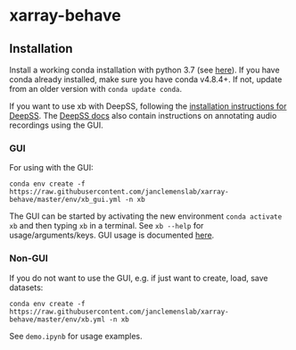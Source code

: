 # xarray-behave

## Installation
Install a working conda installation with python 3.7 (see [here](https://docs.conda.io/en/latest/miniconda.html)). If you have conda already installed, make sure you have conda v4.8.4+. If not, update from an older version with `conda update conda`.

If you want to use xb with DeepSS, following the [installation instructions for DeepSS](https://janclemenslab.org/deepss/install.html).
The [DeepSS docs](https://janclemenslab.org/deepss) also contain instructions on annotating audio recordings using the GUI.

### GUI
For using with the GUI:
```shell
conda env create -f https://raw.githubusercontent.com/janclemenslab/xarray-behave/master/env/xb_gui.yml -n xb
```
The GUI can be started by activating the new environment `conda activate xb` and then typing `xb` in a terminal. See `xb --help` for usage/arguments/keys.
GUI usage is documented [here](https://janclemenslab.org/deepss/tutorials_gui.html).

### Non-GUI
If you do not want to use the GUI, e.g. if just want to create, load, save datasets:
```shell
conda env create -f https://raw.githubusercontent.com/janclemenslab/xarray-behave/master/env/xb.yml -n xb
```

See `demo.ipynb` for usage examples.
